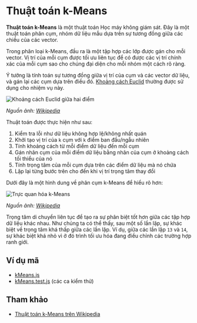 # Thuật toán k-Means

**Thuật toán k-Means** là một thuật toán Học máy không giám sát. Đây là một thuật toán phân cụm, nhóm dữ liệu mẫu dựa trên sự tương đồng giữa các chiều của các vector.

Trong phân loại k-Means, đầu ra là một tập hợp các lớp được gán cho mỗi vector. Vị trí của mỗi cụm được tối ưu liên tục để có được các vị trí chính xác của mỗi cụm sao cho chúng đại diện cho mỗi nhóm một cách rõ ràng.

Ý tưởng là tính toán sự tương đồng giữa vị trí của cụm và các vector dữ liệu, và gán lại các cụm dựa trên điều đó. [Khoảng cách Euclid](https://github.com/trekhleb/javascript-algorithms/tree/master/src/algorithms/math/euclidean-distance) thường được sử dụng cho nhiệm vụ này.

![Khoảng cách Euclid giữa hai điểm](https://upload.wikimedia.org/wikipedia/commons/5/55/Euclidean_distance_2d.svg)

_Nguồn ảnh: [Wikipedia](https://en.wikipedia.org/wiki/Euclidean_distance)_

Thuật toán được thực hiện như sau:

1. Kiểm tra lỗi như dữ liệu không hợp lệ/không nhất quán
2. Khởi tạo vị trí của `k` cụm với `k` điểm ban đầu/ngẫu nhiên
3. Tính khoảng cách từ mỗi điểm dữ liệu đến mỗi cụm
4. Gán nhãn cụm của mỗi điểm dữ liệu bằng nhãn của cụm ở khoảng cách tối thiểu của nó
5. Tính trọng tâm của mỗi cụm dựa trên các điểm dữ liệu mà nó chứa
6. Lặp lại từng bước trên cho đến khi vị trí trọng tâm thay đổi

Dưới đây là một hình dung về phân cụm k-Means để hiểu rõ hơn:

![Trực quan hóa k-Means](https://upload.wikimedia.org/wikipedia/commons/e/ea/K-means_convergence.gif)

_Nguồn ảnh: [Wikipedia](https://en.wikipedia.org/wiki/K-means_clustering)_

Trọng tâm di chuyển liên tục để tạo ra sự phân biệt tốt hơn giữa các tập hợp dữ liệu khác nhau. Như chúng ta có thể thấy, sau một số lần lặp, sự khác biệt về trọng tâm khá thấp giữa các lần lặp. Ví dụ, giữa các lần lặp `13` và `14`, sự khác biệt khá nhỏ vì ở đó trình tối ưu hóa đang điều chỉnh các trường hợp ranh giới.

## Ví dụ mã

- [kMeans.js](./kMeans.js)
- [kMeans.test.js](./__test__/kMeans.test.js) (các ca kiểm thử)

## Tham khảo

- [Thuật toán k-Means trên Wikipedia](https://en.wikipedia.org/wiki/K-means_clustering)
